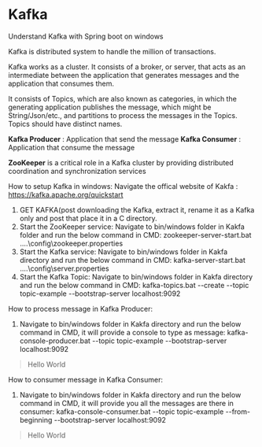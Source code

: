 # Kafka
Understand Kafka with Spring boot on windows

Kafka is distributed system to handle the million of transactions.

Kafka works as a cluster. It consists of a broker, or server, that acts as an intermediate between the application that generates messages and the application that consumes them.

It consists of Topics, which are also known as categories, in which the generating application publishes the message, which might be String/Json/etc., and partitions to process the messages in the Topics. Topics should have distinct names.

**Kafka Producer** : Application that send the message
**Kafka Consumer** : Application that consume the message

**ZooKeeper** is a critical role in a Kafka cluster by providing distributed coordination and synchronization services

How to setup Kafka in windows:
Navigate the offical website of Kakfa : https://kafka.apache.org/quickstart
1. GET KAFKA(post downloading the Kafka, extract it, rename it as a Kafka only and post that place it in a C directory.
2. Start the ZooKeeper service: Navigate to bin/windows folder in Kakfa folder and run the below command in CMD:
zookeeper-server-start.bat ..\..\config\zookeeper.properties
3. Start the Kafka service: Navigate to bin/windows folder in Kakfa directory and run the below command in CMD:
kafka-server-start.bat ..\..\config\server.properties
4. Start the Kafka Topic: Navigate to bin/windows folder in Kakfa directory and run the below command in CMD:
kafka-topics.bat --create --topic topic-example --bootstrap-server localhost:9092


How to process message in Kafka Producer:
1. Navigate to bin/windows folder in Kakfa directory and run the below command in CMD, it will provide a console to type as message:
kafka-console-producer.bat --topic topic-example --bootstrap-server localhost:9092
> Hello World


How to consumer message in Kafka Consumer:
1. Navigate to bin/windows folder in Kakfa directory and run the below command in CMD, it will provide you all the messages are there in consumer:
kafka-console-consumer.bat --topic topic-example --from-beginning --bootstrap-server localhost:9092
> Hello World
